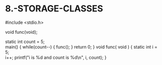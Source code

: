 # 8.-STORAGE-CLASSES
#include <stdio.h> 
  
 void func(void); 
  
static int count = 5;   	 
  main() { 
   while(count--) 
   {       func(); 
   }    return 0; 
} 
void func( void ) 
{ 
   static int i = 5;   	
   i++; 
   printf("i is %d and count is %d\n", i, count); 
}
